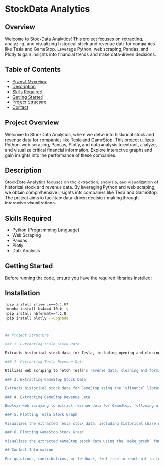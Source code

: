 # StockData Analytics

## Overview

Welcome to StockData Analytics! This project focuses on extracting, analyzing, and visualizing historical stock and revenue data for companies like Tesla and GameStop. Leverage Python, web scraping, Pandas, and Plotly to gain insights into financial trends and make data-driven decisions.

## Table of Contents

- [Project Overview](#project-overview)
- [Description](#description)
- [Skills Required](#skills-required)
- [Getting Started](#getting-started)
- [Project Structure](#project-structure)
- [Contact](#contact)

## Project Overview

Welcome to StockData Analytics, where we delve into historical stock and revenue data for companies like Tesla and GameStop. This project utilizes Python, web scraping, Pandas, Plotly, and data analysis to extract, analyze, and visualize critical financial information. Explore interactive graphs and gain insights into the performance of these companies.

## Description

StockData Analytics focuses on the extraction, analysis, and visualization of historical stock and revenue data. By leveraging Python and web scraping, we obtain comprehensive insights into companies like Tesla and GameStop. The project aims to facilitate data-driven decision-making through interactive visualizations.

## Skills Required

- Python (Programming Language)
- Web Scraping
- Pandas
- Plotly
- Data Analysis

## Getting Started

Before running the code, ensure you have the required libraries installed:

## Installation

```bash
!pip install yfinance==0.1.67
!mamba install bs4==4.10.0 -y
!pip install nbformat==4.2.0
!pip install plotly --upgrade



## Project Structure

### 1. Extracting Tesla Stock Data

Extracts historical stock data for Tesla, including opening and closing prices, high and low values, volume, dividends, and stock splits.

### 2. Extracting Tesla Revenue Data

Utilizes web scraping to fetch Tesla's revenue data, cleaning and formatting it for analysis.

### 3. Extracting GameStop Stock Data

Extracts historical stock data for GameStop using the `yfinance` library.

### 4. Extracting GameStop Revenue Data

Employs web scraping to extract revenue data for GameStop, following a process similar to Tesla.

### 5. Plotting Tesla Stock Graph

Visualizes the extracted Tesla stock data, including historical share prices and revenues, in an interactive graph titled "Tesla Stock Analysis."

### 6. Plotting GameStop Stock Graph

Visualizes the extracted GameStop stock data using the `make_graph` function, with the resulting graph titled "GameStop Stock Analysis."

## Contact Information

For questions, contributions, or feedback, feel free to reach out to [durgapraveendandipati@gmail.com](mailto:durgapraveendandipati@gmail.com).



